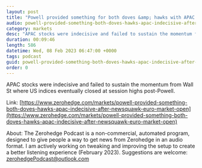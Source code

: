 ```yaml
---
layout: post
title: "Powell provided something for both doves &amp; hawks with APAC indecisive after - Newsquawk Euro Market Open"
audio: powell-provided-something-both-doves-hawks-apac-indecisive-after-newsquawk-euro-market-open-0
category: markets
desc: "APAC stocks were indecisive and failed to sustain the momentum from Wall St where US indices eventually closed at session highs post-Powell."
duration: 00:09:46
length: 586
datetime: Wed, 08 Feb 2023 06:47:00 +0000
tags: podcast
guid: powell-provided-something-both-doves-hawks-apac-indecisive-after-newsquawk-euro-market-open-0
order: 0
---
```

APAC stocks were indecisive and failed to sustain the momentum from Wall St where US indices eventually closed at session highs post-Powell.

Link: [https://www.zerohedge.com/markets/powell-provided-something-both-doves-hawks-apac-indecisive-after-newsquawk-euro-market-open](https://www.zerohedge.com/markets/powell-provided-something-both-doves-hawks-apac-indecisive-after-newsquawk-euro-market-open)

About: The Zerohedge Podcast is a non-commercial, automated program, designed to give people a way to get news from Zerohedge in an audio format.  I am actively working on tweaking and improving the setup to create a better listening experience (February 2023).  Suggestions are welcome: [zerohedgePodcast@outlook.com](mailto:zerohedgePodcast@outlook.com)